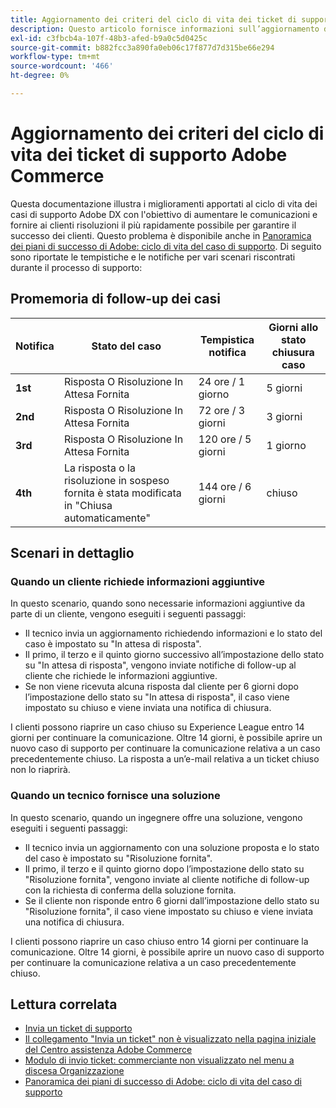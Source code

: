 ```yaml
---
title: Aggiornamento dei criteri del ciclo di vita dei ticket di supporto Adobe Commerce
description: Questo articolo fornisce informazioni sull’aggiornamento dei criteri per il ciclo di vita dei ticket di supporto Adobe Commerce.
exl-id: c3fbcb4a-107f-48b3-afed-b9a0c5d0425c
source-git-commit: b882fcc3a890fa0eb06c17f877d7d315be66e294
workflow-type: tm+mt
source-wordcount: '466'
ht-degree: 0%

---
```


# Aggiornamento dei criteri del ciclo di vita dei ticket di supporto Adobe Commerce

Questa documentazione illustra i miglioramenti apportati al ciclo di vita dei casi di supporto Adobe DX con l&#39;obiettivo di aumentare le comunicazioni e fornire ai clienti risoluzioni il più rapidamente possibile per garantire il successo dei clienti. Questo problema è disponibile anche in [Panoramica dei piani di successo di Adobe: ciclo di vita del caso di supporto](https://experienceleague.adobe.com/it/docs/support-resources/data-sheets/overview#support-case-lifecycle---coming-soon).
Di seguito sono riportate le tempistiche e le notifiche per vari scenari riscontrati durante il processo di supporto:

## Promemoria di follow-up dei casi

| Notifica | Stato del caso | Tempistica notifica | Giorni allo stato chiusura caso |
|--- |--- |--- |--- |
| **1st** | Risposta O Risoluzione In Attesa Fornita | 24 ore / 1 giorno | 5 giorni |
| **2nd** | Risposta O Risoluzione In Attesa Fornita | 72 ore / 3 giorni | 3 giorni |
| **3rd** | Risposta O Risoluzione In Attesa Fornita | 120 ore / 5 giorni | 1 giorno |
| **4th** | La risposta o la risoluzione in sospeso fornita è stata modificata in &quot;Chiusa automaticamente&quot; | 144 ore / 6 giorni | chiuso |

## Scenari in dettaglio

### Quando un cliente richiede informazioni aggiuntive

In questo scenario, quando sono necessarie informazioni aggiuntive da parte di un cliente, vengono eseguiti i seguenti passaggi:

* Il tecnico invia un aggiornamento richiedendo informazioni e lo stato del caso è impostato su &quot;In attesa di risposta&quot;.
* Il primo, il terzo e il quinto giorno successivo all’impostazione dello stato su &quot;In attesa di risposta&quot;, vengono inviate notifiche di follow-up al cliente che richiede le informazioni aggiuntive.
* Se non viene ricevuta alcuna risposta dal cliente per 6 giorni dopo l’impostazione dello stato su &quot;In attesa di risposta&quot;, il caso viene impostato su chiuso e viene inviata una notifica di chiusura.

I clienti possono riaprire un caso chiuso su Experience League entro 14 giorni per continuare la comunicazione. Oltre 14 giorni, è possibile aprire un nuovo caso di supporto per continuare la comunicazione relativa a un caso precedentemente chiuso. La risposta a un’e-mail relativa a un ticket chiuso non lo riaprirà.

### Quando un tecnico fornisce una soluzione

In questo scenario, quando un ingegnere offre una soluzione, vengono eseguiti i seguenti passaggi:

* Il tecnico invia un aggiornamento con una soluzione proposta e lo stato del caso è impostato su &quot;Risoluzione fornita&quot;.
* Il primo, il terzo e il quinto giorno dopo l’impostazione dello stato su &quot;Risoluzione fornita&quot;, vengono inviate al cliente notifiche di follow-up con la richiesta di conferma della soluzione fornita.
* Se il cliente non risponde entro 6 giorni dall’impostazione dello stato su &quot;Risoluzione fornita&quot;, il caso viene impostato su chiuso e viene inviata una notifica di chiusura.

I clienti possono riaprire un caso chiuso entro 14 giorni per continuare la comunicazione. Oltre 14 giorni, è possibile aprire un nuovo caso di supporto per continuare la comunicazione relativa a un caso precedentemente chiuso.

## Lettura correlata

* [Invia un ticket di supporto](https://experienceleague.adobe.com/it/docs/commerce-knowledge-base/kb/help-center-guide/magento-help-center-user-guide#submit-ticket)
* [ Il collegamento &quot;Invia un ticket&quot; non è visualizzato nella pagina iniziale del Centro assistenza Adobe Commerce](https://experienceleague.adobe.com/it/docs/commerce-knowledge-base/kb/help-center-guide/magento-help-center-user-guide#no-submit-link)
* [Modulo di invio ticket: commerciante non visualizzato nel menu a discesa Organizzazione](https://experienceleague.adobe.com/it/docs/commerce-knowledge-base/kb/help-center-guide/magento-help-center-user-guide#merchant-not-displayed)
* [Panoramica dei piani di successo di Adobe: ciclo di vita del caso di supporto](https://experienceleague.adobe.com/it/docs/support-resources/data-sheets/overview#support-case-lifecycle---coming-soon)
